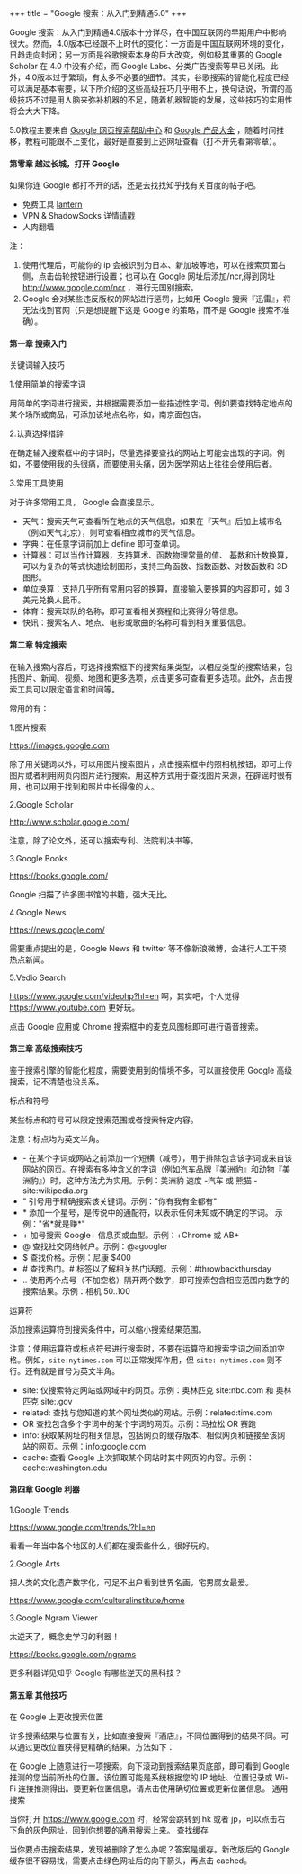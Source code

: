 +++
title = "Google 搜索：从入门到精通5.0"
+++

Google 搜索：从入门到精通4.0版本十分详尽，在中国互联网的早期用户中影响很大。然而，4.0版本已经跟不上时代的变化：一方面是中国互联网环境的变化，日趋走向封闭；另一方面是谷歌搜索本身的巨大改变，例如极其重要的 Google Scholar 在 4.0 中没有介绍，而 Google Labs、分类广告搜索等早已关闭。此外，4.0版本过于繁琐，有太多不必要的细节。其实，谷歌搜索的智能化程度已经可以满足基本需要，以下所介绍的这些高级技巧几乎用不上，换句话说，所谓的高级技巧不过是用人脑来弥补机器的不足，随着机器智能的发展，这些技巧的实用性将会大大下降。

5.0教程主要来自 [Google 网页搜索帮助中心](https://support.google.com/websearch/?hl=zh-Hans#topic=3378866) 和 [Google 产品大全](https://www.google.com/intl/zh-CN/about/products/) ，随着时间推移，教程可能跟不上变化，最好是直接到上述网址查看（打不开先看第零章）。

#### 第零章 越过长城，打开 Google

如果你连 Google 都打不开的话，还是去找找知乎找有关百度的帖子吧。

- 免费工具 [lantern](https://github.com/getlantern/lantern)
- VPN & ShadowSocks 详情[请戳](http://www.jianshu.com/p/ca4eb44174ed)
- 人肉翻墙

注：

1. 使用代理后，可能你的 ip 会被识别为日本、新加坡等地，可以在搜索页面右侧，点击齿轮按钮进行设置；也可以在 Google 网址后添加/ncr,得到网址 <http://www.google.com/ncr> ，进行无国别搜索。
2. Google 会对某些违反版权的网站进行惩罚，比如用 Google 搜索『迅雷』，将无法找到官网（只是想提醒下这是 Google 的策略，而不是 Google 搜索不准确）。

#### 第一章 搜索入门

关键词输入技巧

1.使用简单的搜索字词

用简单的字词进行搜索，并根据需要添加一些描述性字词。例如要查找特定地点的某个场所或商品，可添加该地点名称，如，南京面包店。

2.认真选择措辞

在确定输入搜索框中的字词时，尽量选择要查找的网站上可能会出现的字词。例如，不要使用我的头很痛，而要使用头痛，因为医学网站上往往会使用后者。

3.常用工具使用

对于许多常用工具， Google 会直接显示。

- 天气：搜索天气可查看所在地点的天气信息，如果在『天气』后加上城市名（例如天气北京），则可查看相应城市的天气信息。
- 字典：在任意字词前加上 define 即可查单词。
- 计算器：可以当作计算器，支持算术、函数物理常量的值、 基数和计数换算，可以为复杂的等式快速绘制图形，支持三角函数、指数函数、对数函数和 3D 图形。
- 单位换算：支持几乎所有常用内容的换算，直接输入要换算的内容即可，如 3 美元兑换人民币。
- 体育：搜索球队的名称，即可查看相关赛程和比赛得分等信息。
- 快讯：搜索名人、地点、电影或歌曲的名称可看到相关重要信息。

#### 第二章 特定搜索

在输入搜索内容后，可选择搜索框下的搜索结果类型，以相应类型的搜索结果，包括图片、新闻、视频、地图和更多选项，点击更多可查看更多选项。此外，点击搜索工具可以限定语言和时间等。

常用的有：

1.图片搜索

<https://images.google.com>

除了用关键词以外，可以用图片搜索图片，点击搜索框中的照相机按钮，即可上传图片或者利用网页内图片进行搜索。用这种方式用于查找图片来源，在辟谣时很有用，也可以用于找到和照片中长得像的人。

2.Google Scholar

<http://www.scholar.google.com/>

注意，除了论文外，还可以搜索专利、法院判决书等。

3.Google Books

<https://books.google.com/>

Google 扫描了许多图书馆的书籍，强大无比。

4.Google News

<https://news.google.com/>

需要重点提出的是，Google News 和 twitter 等不像新浪微博，会进行人工干预热点新闻。

5.Vedio Search

<https://www.google.com/videohp?hl=en> 啊，其实吧，个人觉得 <https://www.youtube.com> 更好玩。

点击 Google 应用或 Chrome 搜索框中的麦克风图标即可进行语音搜索。

#### 第三章 高级搜索技巧

鉴于搜索引擎的智能化程度，需要使用到的情境不多，可以直接使用 Google 高级搜索，记不清楚也没关系。

标点和符号

某些标点和符号可以限定搜索范围或者搜索特定内容。

注意：标点均为英文半角。

- \- 在某个字词或网站之前添加一个短横（减号），用于排除包含该字词或来自该网站的网页。在搜索有多种含义的字词（例如汽车品牌『美洲豹』和动物『美洲豹』）时，这种方法尤为实用。示例：美洲豹 速度 -汽车 或 熊猫 -site:wikipedia.org
- " 引号用于精确搜索该关键词。示例："你有我有全都有"
- \* 添加一个星号，是传说中的通配符，以表示任何未知或不确定的字词。 示例："省\*就是赚\*"
- \+ 加号搜索 Google+ 信息页或血型。示例：+Chrome 或 AB+
- @ 查找社交网络帐户。示例：@agoogler
- $ 查找价格。示例：尼康 $400
- \# 查找热门。\# 标签以了解相关热门话题。示例：#throwbackthursday
- .. 使用两个点号（不加空格）隔开两个数字，即可搜索包含相应范围内数字的搜索结果。示例：相机 50..100

运算符

添加搜索运算符到搜索条件中，可以缩小搜索结果范围。

注意：使用运算符或标点符号进行搜索时，不要在运算符和搜索字词之间添加空格。例如，`site:nytimes.com` 可以正常发挥作用，但 `site: nytimes.com` 则不行。还有就是冒号为英文半角。

- site: 仅搜索特定网站或网域中的网页。示例：奥林匹克 site:nbc.com 和 奥林匹克 site:.gov
- related: 查找与您知道的某个网址类似的网站。示例：related:time.com
- OR 查找包含多个字词中的某个字词的网页。示例：马拉松 OR 赛跑
- info: 获取某网址的相关信息，包括网页的缓存版本、相似网页和链接至该网站的网页。示例：info:google.com
- cache: 查看 Google 上次抓取某个网站时其中网页的内容。示例：cache:washington.edu

#### 第四章 Google 利器

1.Google Trends

<https://www.google.com/trends/?hl=en>

看看一年当中各个地区的人们都在搜索些什么，很好玩的。

2.Google Arts

把人类的文化遗产数字化，可足不出户看到世界名画，宅男腐女最爱。

<https://www.google.com/culturalinstitute/home>

3.Google Ngram Viewer

太逆天了，概念史学习的利器！

<https://books.google.com/ngrams>

更多利器详见知乎 Google 有哪些逆天的黑科技？

#### 第五章 其他技巧

在 Google 上更改搜索位置

许多搜索结果与位置有关，比如直接搜索『酒店』，不同位置得到的结果不同。可以通过更改位置获得更精确的结果。方法如下：

在 Google 上随意进行一项搜索。向下滚动到搜索结果页底部，即可看到 Google 推测的您当前所处的位置。该位置可能是系统根据您的 IP 地址、位置记录或 Wi-Fi 连接推测得出。要更新位置信息，请点击使用确切位置或更新位置信息。
通用搜索

当你打开 <https://www.google.com> 时，经常会跳转到 hk 或者 jp，可以点击右下角的灰色网址，回到你想要的通用搜索上来。
查找缓存

当你要点击搜索结果，发现被删除了怎么办呢？答案是缓存。新改版后的 Google 缓存很不容易找，需要点击绿色网址后的向下箭头，再点击 cached。
